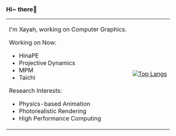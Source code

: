 ### Hi~ there👋

<table border="0">
<tr>
<td>

I'm Xayah, working on Computer Graphics.

Working on Now:

- HinaPE
- Projective Dynamics
- MPM
- Taichi

Research Interests:

- Physics-based Animation
- Photorealistic Rendering
- High Performance Computing

</td>
<td>
  
[![Top Langs](https://github-readme-stats.vercel.app/api/top-langs/?username=Xayah-Hina)](https://github.com/Xayah-Hina/HinaPE)

</td>
</tr>
</table>
